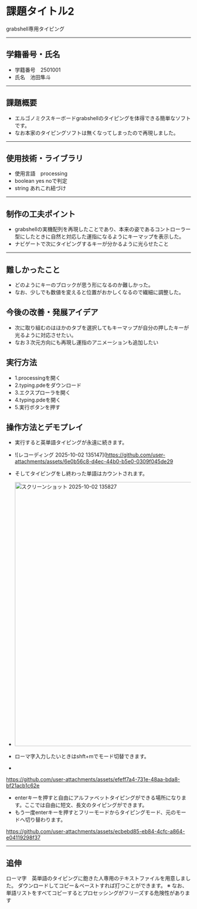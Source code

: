 # 課題タイトル2
grabshell専用タイピング

---
## 学籍番号・氏名
- 学籍番号　2501001
- 氏名　池田隼斗

--- 
## 課題概要
- エルゴノミクスキーボードgrabshellのタイピングを体得できる簡単なソフトです。
- なお本家のタイピングソフトは無くなってしまったので再現しました。

---
## 使用技術・ライブラリ
- 使用言語　processing
- boolean yes noで判定
- string あれこれ紐づけ

---
## 制作の工夫ポイント
- grabshellの実機配列を再現したことであり、本来の姿であるコントローラー型にしたときに自然と対応した運指になるようにキーマップを表示した。
- ナビゲートで次にタイピングするキーが分かるように光らせたこと

---
## 難しかったこと
- どのようにキーのブロックが思う形になるのか難しかった。
- なお、少しでも数値を変えると位置がおかしくなるので繊細に調整した。

## 今後の改善・発展アイデア
- 次に取り組むのはほかのタブを選択してもキーマップが自分の押したキーが光るように対応させたい。
- なお３次元方向にも再現し運指のアニメーションも追加したい

## 実行方法
- 1.processingを開く
- 2.typing.pdeをダウンロード
- 3.エクスプローラを開く
- 4.typing.pdeを開く
- 5.実行ボタンを押す

## 操作方法とデモプレイ
- 実行すると英単語タイピングが永遠に続きます。
- ![レコーディング 2025-10-02 135147](https://github.com/user-attachments/assets/6e0b56c8-d4ec-44b0-b5e0-0309f045de29

- そしてタイピングをし終わった単語はカウントされます。
- <img width="994" height="721" alt="スクリーンショット 2025-10-02 135827" src="https://github.com/user-attachments/assets/db9132ed-8f68-4012-822c-7105e6a4a637" />

- ローマ字入力したいときはshft+mでモード切替できます。
- 

https://github.com/user-attachments/assets/efeff7a4-731e-48aa-bda8-bf21acb1c62e


- enterキーを押すと自由にアルファベットタイピングができる場所になります。ここでは自由に短文、長文のタイピングができます。
- もう一度enterキーを押すとフリーモードからタイピングモード、元のモードへ切り替わります。


https://github.com/user-attachments/assets/ecbebd85-eb84-4cfc-a864-e04119298f37

---
## 追伸
ローマ字　英単語のタイピングに飽きた人専用のテキストファイルを用意しました。
ダウンロードしてコピー＆ペーストすれば打つことができます。
※ なお、単語リストをすべてコピーするとプロセッシングがフリーズする危険性があります
